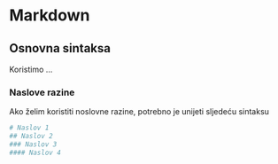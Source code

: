 # Markdown

## Osnovna sintaksa
Koristimo ... 

### Naslove razine
Ako želim koristiti noslovne razine, potrebno je unijeti sljedeću sintaksu
``` bash
# Naslov 1
## Naslov 2
### Naslov 3
#### Naslov 4
```
